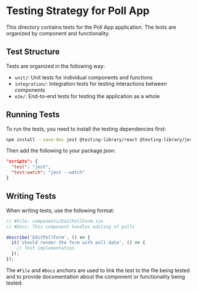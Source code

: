 # Testing Strategy for Poll App

This directory contains tests for the Poll App application. The tests are organized by component and functionality.

## Test Structure

Tests are organized in the following way:

- `unit/`: Unit tests for individual components and functions
- `integration/`: Integration tests for testing interactions between components
- `e2e/`: End-to-end tests for testing the application as a whole

## Running Tests

To run the tests, you need to install the testing dependencies first:

```bash
npm install --save-dev jest @testing-library/react @testing-library/jest-dom jest-environment-jsdom
```

Then add the following to your package.json:

```json
"scripts": {
  "test": "jest",
  "test:watch": "jest --watch"
}
```

## Writing Tests

When writing tests, use the following format:

```typescript
// #File: components/EditPollForm.tsx
// #Docs: This component handles editing of polls

describe('EditPollForm', () => {
  it('should render the form with poll data', () => {
    // Test implementation
  });
});
```

The `#File` and `#Docs` anchors are used to link the test to the file being tested and to provide documentation about the component or functionality being tested.